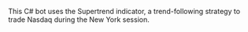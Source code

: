 This C# bot uses the Supertrend indicator, a trend-following strategy to trade Nasdaq during the New York session.
